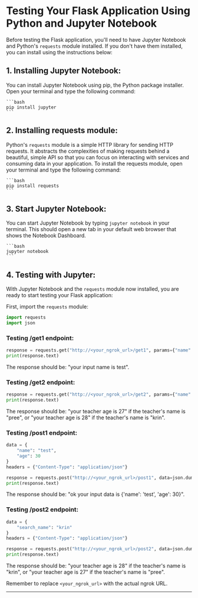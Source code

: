 # Testing Your Flask Application Using Python and Jupyter Notebook

Before testing the Flask application, you'll need to have Jupyter Notebook and Python's `requests` module installed. If you don't have them installed, you can install using the instructions below:

## 1. **Installing Jupyter Notebook**: 

You can install Jupyter Notebook using pip, the Python package installer. Open your terminal and type the following command:

    ```bash
    pip install jupyter
    ```

## 2. **Installing requests module**: 

Python's `requests` module is a simple HTTP library for sending HTTP requests. It abstracts the complexities of making requests behind a beautiful, simple API so that you can focus on interacting with services and consuming data in your application. To install the requests module, open your terminal and type the following command:

    ```bash
    pip install requests
    ```

## 3. **Start Jupyter Notebook**: 

You can start Jupyter Notebook by typing `jupyter notebook` in your terminal. This should open a new tab in your default web browser that shows the Notebook Dashboard.

    ```bash
    jupyter notebook
    ```

## 4. **Testing with Jupyter**: 

With Jupyter Notebook and the `requests` module now installed, you are ready to start testing your Flask application:

First, import the `requests` module:

```python
import requests
import json
```

### **Testing /get1 endpoint:**

```python
response = requests.get("http://<your_ngrok_url>/get1", params={"name": "test", "age": "20"})
print(response.text)
```

The response should be: "your input name is test".

### **Testing /get2 endpoint:**

```python
response = requests.get("http://<your_ngrok_url>/get2", params={"name": "pree"})
print(response.text)
```

The response should be: "your teacher age is 27" if the teacher's name is "pree", or "your teacher age is 28" if the teacher's name is "krin".

### **Testing /post1 endpoint:**

```python
data = {
    "name": "test",
    "age": 30
}
headers = {"Content-Type": "application/json"}

response = requests.post("http://<your_ngrok_url>/post1", data=json.dumps(data), headers=headers)
print(response.text)
```

The response should be: "ok your input data is {'name': 'test', 'age': 30}".

### **Testing /post2 endpoint:**

```python
data = {
    "search_name": "krin"
}
headers = {"Content-Type": "application/json"}

response = requests.post("http://<your_ngrok_url>/post2", data=json.dumps(data), headers=headers)
print(response.text)
```

The response should be: "your teacher age is 28" if the teacher's name is "krin", or "your teacher age is 27" if the teacher's name is "pree".

Remember to replace `<your_ngrok_url>` with the actual ngrok URL.

---